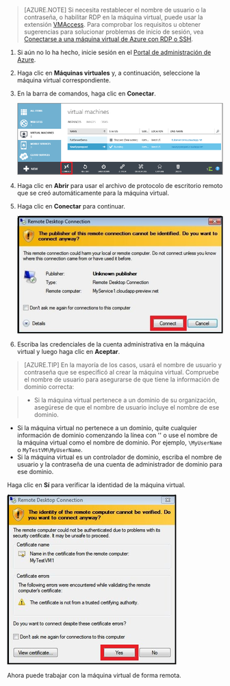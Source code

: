 ﻿<properties services="virtual-machines" title="Inicio de sesión en una máquina virtual con Windows Server" authors="KBDAzure" solutions="" manager="timlt" editor="tysonn" />

>[AZURE.NOTE] Si necesita restablecer el nombre de usuario o la contraseña, o habilitar RDP en la máquina virtual, puede usar la extensión [VMAccess](http://go.microsoft.com/fwlink/p/?LinkId=396856). Para comprobar los requisitos u obtener sugerencias para solucionar problemas de inicio de sesión, vea [Conectarse a una máquina virtual de Azure con RDP o SSH](http://go.microsoft.com/fwlink/p/?LinkId=398294).

1. Si aún no lo ha hecho, inicie sesión en el [Portal de administración de Azure](http://manage.windowsazure.com).

2. Haga clic en **Máquinas virtuales** y, a continuación, seleccione la máquina virtual correspondiente.

3. En la barra de comandos, haga clic en **Conectar**.

	![Log on to the virtual machine](./media/virtual-machines-log-on-win-server/connectwindows.png)

4. Haga clic en **Abrir** para usar el archivo de protocolo de escritorio remoto que se creó automáticamente para la máquina virtual.
	
5. Haga clic en **Conectar** para continuar.

	![Continue with connecting](./media/virtual-machines-log-on-win-server/connectpublisher.png)

6. Escriba las credenciales de la cuenta administrativa en la máquina virtual y luego haga clic en **Aceptar**. 

 >[AZURE.TIP] En la mayoría de los casos, usará el nombre de usuario y contraseña que se especificó al crear la máquina virtual. Compruebe el nombre de usuario para asegurarse de que tiene la información de dominio correcta:

>- Si la máquina virtual pertenece a un dominio de su organización, asegúrese de que el nombre de usuario incluye el nombre de ese dominio.
- Si la máquina virtual no pertenece a un dominio, quite cualquier información de dominio comenzando la línea con '\' o use el nombre de la máquina virtual como el nombre de dominio. Por ejemplo, `\MyUserName` o  `MyTestVM\MyUserName`. 
- Si la máquina virtual es un controlador de dominio, escriba el nombre de usuario y la contraseña de una cuenta de administrador de dominio para ese dominio.

Haga clic en **Sí** para verificar la identidad de la máquina virtual.

![Verify the identity of the machine](./media/virtual-machines-log-on-win-server/connectverify.png)

Ahora puede trabajar con la máquina virtual de forma remota.

<!--HONumber=42-->
